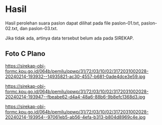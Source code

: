 # Hasil

Hasil perolehan suara paslon dapat dilihat pada file paslon-01.txt, paslon-02.txt, dan paslon-03.txt.

Jika tidak ada, artinya data tersebut belum ada pada SIREKAP.

## Foto C Plano

https://sirekap-obj-formc.kpu.go.id/064b/pemilu/ppwp/31/72/03/10/02/3172031002028-20240214-193932--14935821-ac30-4557-b681-0ade4dce3e59.jpg

https://sirekap-obj-formc.kpu.go.id/064b/pemilu/ppwp/31/72/03/10/02/3172031002028-20240214-193947--fbeabe62-d4a4-48a6-88b6-9b8efc1368d3.jpg

https://sirekap-obj-formc.kpu.go.id/064b/pemilu/ppwp/31/72/03/10/02/3172031002028-20240214-193954--97061eb5-ab56-4efa-b313-b804d8969c4e.jpg
